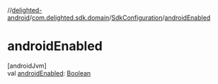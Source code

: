 //[delighted-android](../../../index.md)/[com.delighted.sdk.domain](../index.md)/[SdkConfiguration](index.md)/[androidEnabled](android-enabled.md)

# androidEnabled

[androidJvm]\
val [androidEnabled](android-enabled.md): [Boolean](https://kotlinlang.org/api/latest/jvm/stdlib/kotlin/-boolean/index.html)
